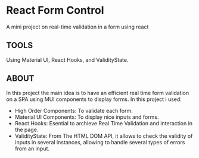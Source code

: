 # React Form Control
A mini project on real-time validation in a form using react

## TOOLS
Using Material UI, React Hooks, and ValidityState.

## ABOUT
In this project the main idea is to have an efficient real time form validation on a SPA using MUI components to display forms.
In this project i used:
- High Order Components: To validate each form.
- Material UI Components: To display nice inputs and forms.
- React Hooks: Esential to archieve Real Time Validation and interaction in the page.
- ValidityState: From The HTML DOM API, it allows to check the validity of inputs in several instances, allowing to handle several types of errors from an input.
